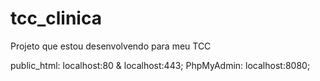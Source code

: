 # tcc_clinica
 Projeto que estou desenvolvendo para meu TCC
 
public_html: localhost:80 & localhost:443;
PhpMyAdmin: localhost:8080;
